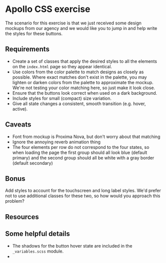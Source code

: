# Apollo CSS exercise

The scenario for this exercise is that we just received some design mockups from our agency and we would like you to jump in and help write the styles for these buttons.

## Requirements

- Create a set of classes that apply the desired styles to all the elements on the `index.html` page so they appear identical.
- Use colors from the color palette to match designs as closely as possible.  Where exact matches don't exist in the palette, you may lighten or darken colors from the palette to approximate the mockup.  We're not testing your color matching here, so just make it look close.
- Ensure that the buttons look correct when used on a dark background.
- Include styles for small (compact) size variation.
- Give all state changes a consistent, smooth transition (e.g. hover, active).

## Caveats

- Font from mockup is Proxima Nova, but don't worry about that matching
- Ignore the annoying reverb animation thing
- The four elements per row do not correspond to the four states, so when loading the page the first group should all look blue (default primary) and the second group should all be white with a gray border (default secondary)

## Bonus

Add styles to account for the touchscreen and long label styles.  We'd prefer not to use additional classes for these two, so how would you approach this problem?

## Resources

## Some helpful details

- The shadows for the button hover state are included in the `_variables.scss` module.
-

